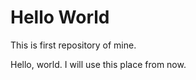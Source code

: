 Hello World
===========

This is first repository of mine.

Hello, world.
I will use this place from now.
